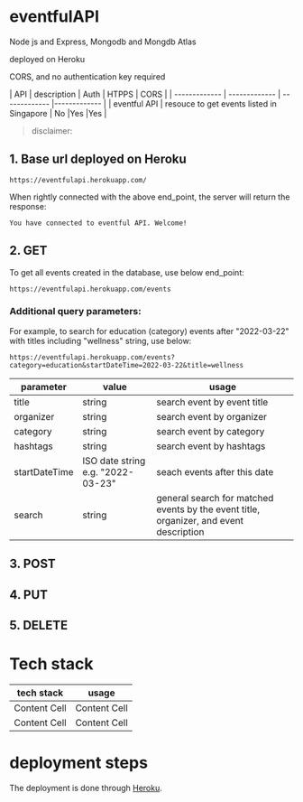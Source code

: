 # eventfulAPI

Node js and Express, Mongodb and Mongdb Atlas

deployed on Heroku

CORS, and no authentication key required

| API  | description | Auth  | HTPPS  | CORS  |
| ------------- | ------------- | ------------- |------------- |
| eventful API   | resouce to get events listed in Singapore  | No  |Yes |Yes |

>disclaimer:


## 1. Base url deployed on Heroku
```
https://eventfulapi.herokuapp.com/
```

When rightly connected with the above end_point, the server will return the response:

```
You have connected to eventful API. Welcome!
```

## 2. GET
To get all events created in the database, use below end_point:
```
https://eventfulapi.herokuapp.com/events
```
### Additional query parameters:

For example, to search for education (category) events after "2022-03-22" with titles including "wellness" string, use below:
```
https://eventfulapi.herokuapp.com/events?category=education&startDateTime=2022-03-22&title=wellness
```

| parameter  | value | usage  | 
| ------------- | ------------- | ------------- |
| title  | string  | search event by event title  |
| organizer  | string  | search event by organizer  |
| category  | string  | search event by category  |
| hashtags  | string |search event by hashtags  |
| startDateTime  | ISO date string e.g. "2022-03-23" |seach events after this date  |
| search  | string |general search for matched events by the event title, organizer, and event description   |

## 3. POST

## 4. PUT

## 5. DELETE

# Tech stack
| tech stack  | usage |
| ------------- | ------------- |
| Content Cell  | Content Cell  |
| Content Cell  | Content Cell  |

# deployment steps
The deployment is done through [Heroku](https://devcenter.heroku.com/articles/git#deploy-your-code).
